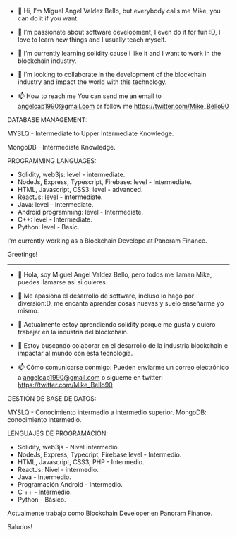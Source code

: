 - 👋 Hi, I’m Miguel Angel Valdez Bello, but everybody calls me Mike, you can do it if you want.

- 👀 I’m passionate about software development, I even do it for fun :D, I love to learn new things and I usually teach myself.
- 🌱 I’m currently learning solidity cause I like it and I want to work in the blockchain industry. 
- 💞️ I’m looking to collaborate in the development of the blockchain industry and impact the world with this technology.
- 📫 How to reach me You can send me an email to angelcap1990@gmail.com or follow me https://twitter.com/Mike_Bello90

DATABASE MANAGEMENT:

MYSLQ - Intermediate to Upper Intermediate Knowledge.

MongoDB - Intermediate Knowledge.

PROGRAMMING LANGUAGES:
 

- Solidity, web3js: level - intermediate.
- NodeJs, Express, Typescript, Firebase: level - Intermediate.
- HTML, Javascript, CSS3: level - advanced.
- ReactJs: level - intermediate.
- Java: level - Intermediate.
- Android programming: level - Intermediate.
- C++: level - Intermediate.
- Python: level - Basic.

I'm currently working as a Blockchain Develope at Panoram Finance.

Greetings!

**********************************************************************************************************************************************************************

- 👋 Hola, soy Miguel Angel Valdez Bello, pero todos me llaman Mike, puedes llamarse asi si quieres.

- 👀 Me apasiona el desarrollo de software, incluso lo hago por diversión:D, me encanta aprender cosas nuevas y suelo enseñarme yo mismo.
- 🌱 Actualmente estoy aprendiendo solidity porque me gusta y quiero trabajar en la industria del blockchain.
- 💞️ Estoy buscando colaborar en el desarrollo de la industria blockchain e impactar al mundo con esta tecnología.
- 📫 Cómo comunicarse conmigo: Pueden enviarme un correo electrónico a angelcap1990@gmail.com o sigueme en twitter: https://twitter.com/Mike_Bello90

GESTIÓN DE BASE DE DATOS:

MYSLQ - Conocimiento intermedio a intermedio superior.
MongoDB: conocimiento intermedio.

LENGUAJES DE PROGRAMACIÓN:
 

- Solidity, web3js - Nivel Intermedio.
- NodeJs, Express, Typecript, Firebase level - Intermedio.
- HTML, Javascript, CSS3, PHP - Intermedio.
- ReactJs: Nivel - intermedio.
- Java - Intermedio.
- Programación Android - Intermedio.
- C ++ - Intermedio.
- Python - Básico.

Actualmente trabajo como Blockchain Developer en Panoram Finance.

Saludos! 

